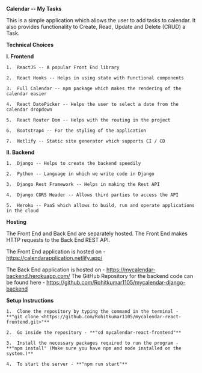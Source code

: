 **Calendar -- My Tasks**

This is a simple application which allows the user to add tasks to calendar. It also provides functionality to Create, Read, Update and Delete (CRUD) a Task.  

**Technical Choices**

**I. Frontend**

    1.  ReactJS -- A popular Front End library

    2.  React Hooks -- Helps in using state with Functional components

    3.  Full Calendar -- npm package which makes the rendering of the calendar easier

    4.  React DatePicker -- Helps the user to select a date from the calendar dropdown

    5.  React Router Dom -- Helps with the routing in the project

    6.  Bootstrap4 -- For the styling of the application

    7.  Netlify -- Static site generator which supports CI / CD

**II. Backend**

    1.  Django -- Helps to create the backend speedily

    2.  Python -- Language in which we write code in Django

    3.  Django Rest Framework -- Helps in making the Rest API

    4.  Django CORS Header -- Allows third parties to access the API

    5.  Heroku -- PaaS which allows to build, run and operate applications in the cloud


**Hosting**

The Front End and Back End are separately hosted. The Front End makes HTTP requests to the Back End REST API.

The Front End application is hosted on - <https://calendarapplication.netlify.app/>

The Back End application is hosted on - <https://mycalendar-backend.herokuapp.com/>
The GitHub Repository for the backend code can be found here - https://github.com/Rohitkumar1105/mycalendar-django-backend

**Setup Instructions**

    1.  Clone the repository by typing the command in the terminal - **"git clone <https://github.com/Rohitkumar1105/mycalendar-react-frontend.git>"**

    2.  Go inside the repository - **"cd mycalendar-react-frontend"**

    3.  Install the necessary packages required to run the program - **"npm install" (Make sure you have npm and node installed on the system.)**

    4.  To start the server - **"npm run start"**
    
